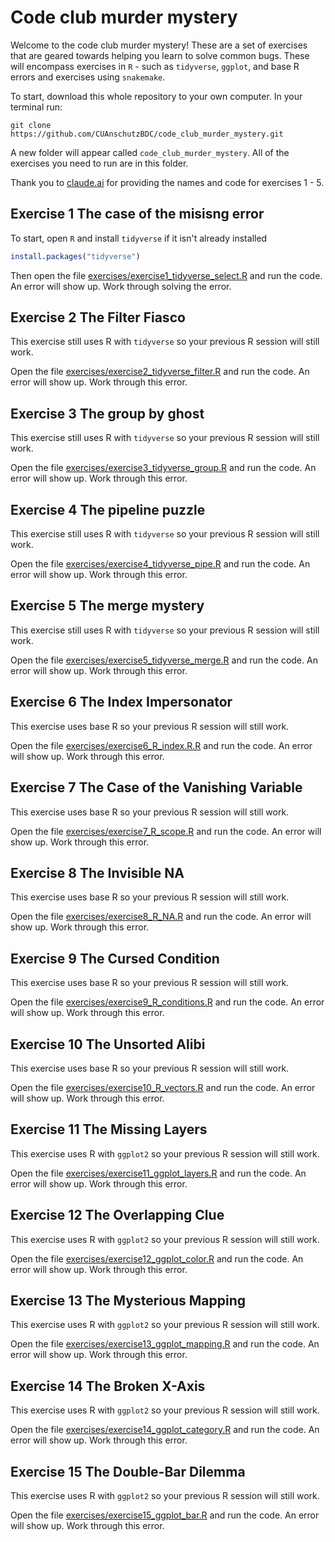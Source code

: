 # Code club murder mystery

Welcome to the code club murder mystery! These are a set of exercises that are geared towards helping you learn to solve common bugs. These will encompass exercises in `R` - such as `tidyverse`, `ggplot`, and base R errors and exercises using `snakemake`.

To start, download this whole repository to your own computer. In your terminal run:

```
git clone https://github.com/CUAnschutzBDC/code_club_murder_mystery.git
```

A new folder will appear called `code_club_murder_mystery`. All of the exercises you need to run are in this folder.

Thank you to [claude.ai](claude.ai) for providing the names and code for exercises 1 - 5.

## Exercise 1 The case of the misisng error
To start, open `R` and install `tidyverse` if it isn't already installed

```R
install.packages("tidyverse")
```

Then open the file [exercises/exercise1_tidyverse_select.R](https://github.com/CUAnschutzBDC/code_club_murder_mystery/blob/main/exercises/exercise1_tidyverse_select.R) and run the code. An error will show up. Work through solving the error.

## Exercise 2 The Filter Fiasco
This exercise still uses R with `tidyverse` so your previous R session will still work.

Open the file [exercises/exercise2_tidyverse_filter.R](https://github.com/CUAnschutzBDC/code_club_murder_mystery/blob/main/exercises/exercise2_tidyverse_filter.R) and run the code. An error will show up. Work through this error.

## Exercise 3 The group by ghost
This exercise still uses R with `tidyverse` so your previous R session will still work.

Open the file [exercises/exercise3_tidyverse_group.R](https://github.com/CUAnschutzBDC/code_club_murder_mystery/blob/main/exercises/exercise3_tidyverse_group.R) and run the code. An error will show up. Work through this error.

## Exercise 4 The pipeline puzzle
This exercise still uses R with `tidyverse` so your previous R session will still work.

Open the file [exercises/exercise4_tidyverse_pipe.R](https://github.com/CUAnschutzBDC/code_club_murder_mystery/blob/main/exercises/exercise4_tidyverse_pipe.R) and run the code. An error will show up. Work through this error.

## Exercise 5 The merge mystery
This exercise still uses R with `tidyverse` so your previous R session will still work.

Open the file [exercises/exercise5_tidyverse_merge.R](https://github.com/CUAnschutzBDC/code_club_murder_mystery/blob/main/exercises/exercise5_tidyverse_merge.R) and run the code. An error will show up. Work through this error.

## Exercise 6 The Index Impersonator
This exercise uses base R so your previous R session will still work.

Open the file [exercises/exercise6_R_index.R.R](https://github.com/CUAnschutzBDC/code_club_murder_mystery/blob/main/exercises/exercise6_R_index.R) and run the code. An error will show up. Work through this error.

## Exercise 7 The Case of the Vanishing Variable
This exercise uses base R so your previous R session will still work.

Open the file [exercises/exercise7_R_scope.R](https://github.com/CUAnschutzBDC/code_club_murder_mystery/blob/main/exercises/exercise7_R_scope.R) and run the code. An error will show up. Work through this error.

## Exercise 8 The Invisible NA
This exercise uses base R so your previous R session will still work.

Open the file [exercises/exercise8_R_NA.R](https://github.com/CUAnschutzBDC/code_club_murder_mystery/blob/main/exercises/exercise8_R_NA.R) and run the code. An error will show up. Work through this error.

## Exercise 9 The Cursed Condition
This exercise uses base R so your previous R session will still work.

Open the file [exercises/exercise9_R_conditions.R](https://github.com/CUAnschutzBDC/code_club_murder_mystery/blob/main/exercises/exercise9_R_conditions.R) and run the code. An error will show up. Work through this error.

## Exercise 10 The Unsorted Alibi
This exercise uses base R so your previous R session will still work.

Open the file [exercises/exercise10_R_vectors.R](https://github.com/CUAnschutzBDC/code_club_murder_mystery/blob/main/exercises/exercise10_R_vectors.R) and run the code. An error will show up. Work through this error.

## Exercise 11 The Missing Layers
This exercise uses R with `ggplot2` so your previous R session will still work.

Open the file [exercises/exercise11_ggplot_layers.R](https://github.com/CUAnschutzBDC/code_club_murder_mystery/blob/main/exercises/exercise11_ggplot_layers.R) and run the code. An error will show up. Work through this error.

## Exercise 12 The Overlapping Clue
This exercise uses R with `ggplot2` so your previous R session will still work.

Open the file [exercises/exercise12_ggplot_color.R](https://github.com/CUAnschutzBDC/code_club_murder_mystery/blob/main/exercises/exercise12_ggplot_color.R) and run the code. An error will show up. Work through this error.

## Exercise 13 The Mysterious Mapping
This exercise uses R with `ggplot2` so your previous R session will still work.

Open the file [exercises/exercise13_ggplot_mapping.R](https://github.com/CUAnschutzBDC/code_club_murder_mystery/blob/main/exercises/exercise13_ggplot_mapping.R) and run the code. An error will show up. Work through this error.

## Exercise 14 The Broken X-Axis
This exercise uses R with `ggplot2` so your previous R session will still work.

Open the file [exercises/exercise14_ggplot_category.R](https://github.com/CUAnschutzBDC/code_club_murder_mystery/blob/main/exercises/exercise14_ggplot_category.R) and run the code. An error will show up. Work through this error.

## Exercise 15 The Double-Bar Dilemma
This exercise uses R with `ggplot2` so your previous R session will still work.

Open the file [exercises/exercise15_ggplot_bar.R](https://github.com/CUAnschutzBDC/code_club_murder_mystery/blob/main/exercises/exercise15_ggplot_bar.R) and run the code. An error will show up. Work through this error.
